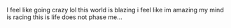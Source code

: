 I feel like going crazy lol this world is blazing i feel like im amazing my mind is racing this is life does not phase me... 